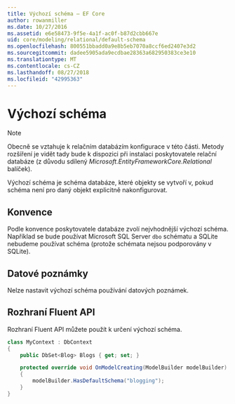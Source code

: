 ```yaml
---
title: Výchozí schéma – EF Core
author: rowanmiller
ms.date: 10/27/2016
ms.assetid: e6e58473-9f5e-4a1f-ac0f-b87d2cbb667e
uid: core/modeling/relational/default-schema
ms.openlocfilehash: 800551bbadd0a9e8b5eb7070a8ccf6ed2407e3d2
ms.sourcegitcommit: dadee5905ada9ecdbae28363a682950383ce3e10
ms.translationtype: MT
ms.contentlocale: cs-CZ
ms.lasthandoff: 08/27/2018
ms.locfileid: "42995363"
---
```

# <a name="default-schema"></a>Výchozí schéma

> [!NOTE]  
> Obecně se vztahuje k relačním databázím konfigurace v této části. Metody rozšíření je vidět tady bude k dispozici při instalaci poskytovatele relační databáze (z důvodu sdílený *Microsoft.EntityFrameworkCore.Relational* balíček).

Výchozí schéma je schéma databáze, které objekty se vytvoří v, pokud schéma není pro daný objekt explicitně nakonfigurovat.

## <a name="conventions"></a>Konvence

Podle konvence poskytovatele databáze zvolí nejvhodnější výchozí schéma. Například se bude používat Microsoft SQL Server `dbo` schématu a SQLite nebudeme používat schéma (protože schémata nejsou podporovány v SQLite).

## <a name="data-annotations"></a>Datové poznámky

Nelze nastavit výchozí schéma používání datových poznámek.

## <a name="fluent-api"></a>Rozhraní Fluent API

Rozhraní Fluent API můžete použít k určení výchozí schéma.

<!-- [!code-csharp[Main](samples/core/relational/Modeling/FluentAPI/Samples/Relational/DefaultSchema.cs?highlight=7)] -->
``` csharp
class MyContext : DbContext
{
    public DbSet<Blog> Blogs { get; set; }

    protected override void OnModelCreating(ModelBuilder modelBuilder)
    {
        modelBuilder.HasDefaultSchema("blogging");
    }
}
```
